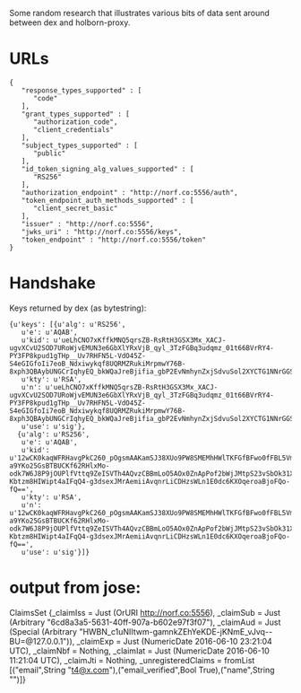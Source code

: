Some random research that illustrates various bits of data sent around between dex and holborn-proxy.

# URLs
```
{
   "response_types_supported" : [
      "code"
   ],
   "grant_types_supported" : [
      "authorization_code",
      "client_credentials"
   ],
   "subject_types_supported" : [
      "public"
   ],
   "id_token_signing_alg_values_supported" : [
      "RS256"
   ],
   "authorization_endpoint" : "http://norf.co:5556/auth",
   "token_endpoint_auth_methods_supported" : [
      "client_secret_basic"
   ],
   "issuer" : "http://norf.co:5556",
   "jwks_uri" : "http://norf.co:5556/keys",
   "token_endpoint" : "http://norf.co:5556/token"
}
```

# Handshake

Keys returned by dex (as bytestring):

```
{u'keys': [{u'alg': u'RS256',
   u'e': u'AQAB',
   u'kid': u'ueLhCNO7xKffkMNQ5qrsZB-RsRtH3GSX3Mx_XACJ-ugvXCvU2SOD7URoWjvEMUN3e6GbXlYRxVjB_qyl_3TzFGBq3udqmz_01t66BVrRY4-PY3FP8kpud1gTHp__Uv7RHFN5L-VdO45Z-S4eGIGfoIi7eoB_Ndxiwykqf8UQRMZRukiMrpmwY76B-8xph3QBAybUNGCrIqhyEQ_bkWQaJreBjifia_gbP2EvNmhynZxjSdvuSol2XYCTG1NNrGGSkY1y9vSL467zoTlQ0FHoDCFdeN7JuOnVwkQm93TXs_uavAgnUzLK1FQnNB5oG9WarLpRjH9JYBfP_DMuts9A_Q==',
   u'kty': u'RSA',
   u'n': u'ueLhCNO7xKffkMNQ5qrsZB-RsRtH3GSX3Mx_XACJ-ugvXCvU2SOD7URoWjvEMUN3e6GbXlYRxVjB_qyl_3TzFGBq3udqmz_01t66BVrRY4-PY3FP8kpud1gTHp__Uv7RHFN5L-VdO45Z-S4eGIGfoIi7eoB_Ndxiwykqf8UQRMZRukiMrpmwY76B-8xph3QBAybUNGCrIqhyEQ_bkWQaJreBjifia_gbP2EvNmhynZxjSdvuSol2XYCTG1NNrGGSkY1y9vSL467zoTlQ0FHoDCFdeN7JuOnVwkQm93TXs_uavAgnUzLK1FQnNB5oG9WarLpRjH9JYBfP_DMuts9A_Q==',
   u'use': u'sig'},
  {u'alg': u'RS256',
   u'e': u'AQAB',
   u'kid': u'12wCK0kaqWFRHavgPkC260_pOgsmAAKamSJ38XUo9PW8SMEMhHWlTKFGfBFwo0fFBL5VmDek1zMlWA8paVpqVZgCbxi4c2UZ9LscjUFVxc4YBnjJ_rIbLDIQYdiukpA3BUkz2xdGxASYy4pHGa7ULo3pAdjB-a9YKo25GsBTBUCKf62RHlxMo-odk7W6J8P9jOUPlfVttq9ZeISVTh4AQvzCBBmLoO5AOx0ZnApPof2bWjJMtpS23vSbOk31XytEaksAshZNK09hG-Kbtzm8HIWipt4aIFqQ4-g3dsexJMrAemiiAvqnrLiCDHzsWLn1E0dc6KXOqeroaBjoFQo-fQ==',
   u'kty': u'RSA',
   u'n': u'12wCK0kaqWFRHavgPkC260_pOgsmAAKamSJ38XUo9PW8SMEMhHWlTKFGfBFwo0fFBL5VmDek1zMlWA8paVpqVZgCbxi4c2UZ9LscjUFVxc4YBnjJ_rIbLDIQYdiukpA3BUkz2xdGxASYy4pHGa7ULo3pAdjB-a9YKo25GsBTBUCKf62RHlxMo-odk7W6J8P9jOUPlfVttq9ZeISVTh4AQvzCBBmLoO5AOx0ZnApPof2bWjJMtpS23vSbOk31XytEaksAshZNK09hG-Kbtzm8HIWipt4aIFqQ4-g3dsexJMrAemiiAvqnrLiCDHzsWLn1E0dc6KXOqeroaBjoFQo-fQ==',
   u'use': u'sig'}]}
```

# output from jose:

ClaimsSet {_claimIss = Just (OrURI http://norf.co:5556), _claimSub = Just (Arbitrary "6cd8a3a5-5631-40ff-907a-b602e97f3f07"), _claimAud = Just (Special (Arbitrary "HWBN_c1uNIItwm-gamnkZEhYeKDE-jKNmE_vJvq--BU=@127.0.0.1")), _claimExp = Just (NumericDate 2016-06-10 23:21:04 UTC), _claimNbf = Nothing, _claimIat = Just (NumericDate 2016-06-10 11:21:04 UTC), _claimJti = Nothing, _unregisteredClaims = fromList [("email",String "t4@x.com"),("email_verified",Bool True),("name",String "")]}
